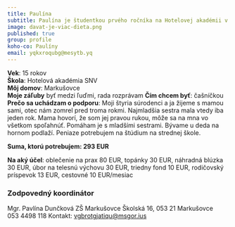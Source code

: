 ```yaml
---
title: Paulína
subtitle: Paulína je študentkou prvého ročníka na Hotelovej akadémii v Spišskej Novej Vsi.  
image: davat-je-viac-dieta.png
published: true
group: profile
koho-co: Paulíny
email: yqkxroqubg@mesytb.yq
---
```

**Vek**: 15 rokov  
**Škola**: Hotelová akadémia SNV  
**Môj domov**: Markušovce  
**Moje záľuby**   byť medzi ľuďmi, rada rozprávam
**Čím chcem byť**: čašníčkou 
**Prečo sa uchádzam o podporu**: Moji štyria súrodenci a ja žijeme s mamou sami, otec nám zomrel pred troma rokmi. Najmladšia sestra mala vtedy iba jeden rok. Mama hovorí, že som jej pravou rukou, môže sa na mna vo všetkom spoľahnúť. Pomáham je s mladšími sestrami. Bývame u deda na hornom podlaží. Peniaze potrebujem na štúdium na strednej škole.


**Suma, ktorú potrebujem: 293 EUR** 

**Na aký účel**: oblečenie na prax 80 EUR, topánky 30 EUR, náhradná blúzka 30 EUR, úbor na telesnú výchovu 30 EUR, triedny fond 10 EUR, rodičovský príspevok  13 EUR, cestovné 10 EUR/mesiac

### Zodpovedný koordinátor

Mgr. Pavlína Dunčková 
ZŠ Markušovce
Školská 16, 053 21 Markušovce   
053 4498 118 
Kontakt: vgbrotgjatiqu@msgor.ius
